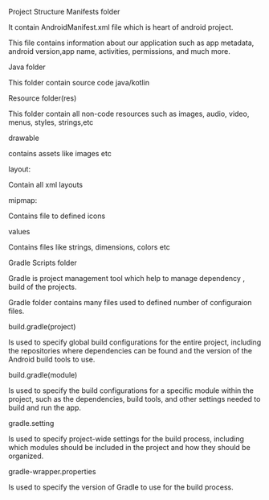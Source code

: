 Project Structure
Manifests folder

It contain AndroidManifest.xml file which is heart of android project.

This file contains information about our application such as app metadata, android version,app name, activities, permissions, and much more.

Java folder

This folder contain source code java/kotlin

Resource folder(res)

This folder contain all non-code resources such as images, audio, video, menus, styles, strings,etc

drawable

contains assets like images etc

layout:

Contain all xml layouts

mipmap:

Contains file to defined icons

values

Contains files like strings, dimensions, colors etc

Gradle Scripts folder

Gradle is project management tool which help to manage dependency , build of the projects.

Gradle folder contains many files used to defined number of configuraion files.

build.gradle(project)

Is used to specify global build configurations for the entire project, including the repositories where dependencies can be found and the version of the Android build tools to use.

build.gradle(module)

Is used to specify the build configurations for a specific module within the project, such as the dependencies, build tools, and other settings needed to build and run the app.

gradle.setting

Is used to specify project-wide settings for the build process, including which modules should be included in the project and how they should be organized.

gradle-wrapper.properties

Is used to specify the version of Gradle to use for the build process.

